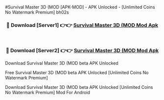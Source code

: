 #Survival Master 3D (MOD [APK-MOD] - APK Unlocked - [Unlimited Coins No Watermark Premium] bh02s



<div align="center">

<h3>🔴 Download [Server1] 👉👉 <a href="https://momento.my/?title=Survival_Master_3D_(MOD">Survival Master 3D (MOD Mod Apk</a></h3><br>

<h3>🔴 Download [Server2] 👉👉 <a href="https://momento.my/?title=Survival_Master_3D_(MOD">Survival Master 3D (MOD Mod Apk</a></h3>
</div>



Download Survival Master 3D (MOD beta APK Unlocked

Free Survival Master 3D (MOD beta APK Unlocked [Unlimited Coins No Watermark Premium]

Download Survival Master 3D (MOD beta APK Unlocked [Unlimited Coins No Watermark Premium] Mod For Android
